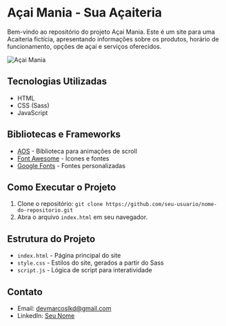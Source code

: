 # Açai Mania - Sua Açaiteria

Bem-vindo ao repositório do projeto Açai Mania. Este é um site para uma Acaiteria fictícia, apresentando informações sobre os produtos, horário de funcionamento, opções de açaí e serviços oferecidos.

![Açai Mania](assets/açai-mania-git.png)

## Tecnologias Utilizadas

- HTML
- CSS (Sass)
- JavaScript

## Bibliotecas e Frameworks

- [AOS](https://github.com/michalsnik/aos) - Biblioteca para animações de scroll
- [Font Awesome](https://fontawesome.com/) - Ícones e fontes
- [Google Fonts](https://fonts.google.com/) - Fontes personalizadas

## Como Executar o Projeto

1. Clone o repositório: `git clone https://github.com/seu-usuario/nome-do-repositorio.git`
2. Abra o arquivo `index.html` em seu navegador.

## Estrutura do Projeto

- `index.html` - Página principal do site
- `style.css` - Estilos do site, gerados a partir do Sass
- `script.js` - Lógica de script para interatividade


## Contato

- Email: devmarcoslkd@gmail.com
- LinkedIn: [Seu Nome](https://www.linkedin.com/in/marcos-araujo-28b563292/)
